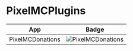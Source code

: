 # PixelMCPlugins

| App | Badge |
|-|-|
| PixelMCDonations | ![PixelMCDonations](https://github.com/MysteryMystery/PixelMCPlugins/actions/workflows/pixelmc-donations-ci.yml/badge.svg) |